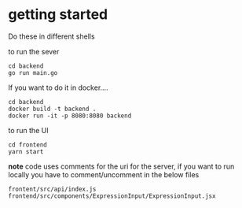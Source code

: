 # getting started

Do these in different shells

to run the sever

```
cd backend
go run main.go
```

If you want to do it in docker....

```
cd backend
docker build -t backend . 
docker run -it -p 8080:8080 backend 
```

to run the UI

```
cd frontend
yarn start
```

**note**
code uses comments for the uri for the server, if you want to run locally you have to comment/uncomment in the below files

```
frontent/src/api/index.js
frontend/src/components/ExpressionInput/ExpressionInput.jsx
```